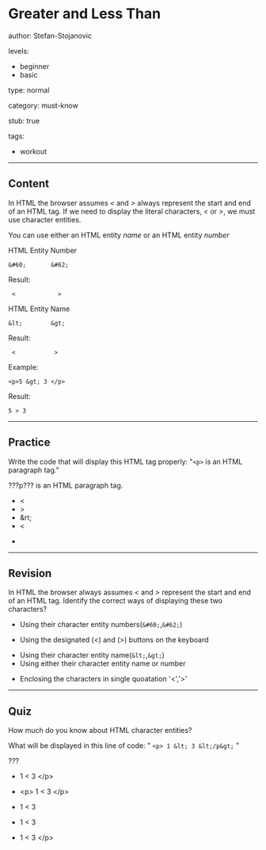 # Greater and Less Than

author: Stefan-Stojanovic

levels:
  - beginner
  - basic

type: normal

category: must-know

stub: true

tags:
  - workout


---
## Content

In HTML the browser assumes *<* and *>* always represent the start and end of an HTML tag. If we need to display the literal characters, *<* or *>*, we must use character entities.

You can use either an HTML entity *name* or an HTML entity *number*

HTML Entity Number
```
&#60;       &#62;
```
Result:
```
 <            >
```
HTML Entity Name
```
&lt;        &gt;
```
Result:
```
 <           >
```

Example:
```
<p>5 &gt; 3 </p>

```
Result:
```
5 > 3
```


---
## Practice

Write the code that will display this HTML tag properly: "`<p>` is an HTML paragraph tag."

???p??? is an HTML paragraph tag.

* &lt;
* &gt;
* &rt;
* <
* >

---
## Revision

In HTML the browser always assumes *<* and *>* represent the start and end of an HTML tag. Identify the correct ways of displaying these two characters?

+ Using their character entity numbers(`&#60;`,`&#62;`)
- Using the designated (<) and (>) buttons on the keyboard
+ Using their character entity name(`&lt;`,`&gt;`)
+ Using either their character entity name or number
- Enclosing the characters in single quoatation '<','>'

---
## Quiz

How much do you know about HTML character entities?

What will be displayed in this line of code:
" `<p> 1 &lt; 3 &lt;/p&gt;` "

???

* <p> 1 < 3 &lt;/p&gt;
* &lt;p&gt; 1 < 3 &lt;/p&gt;
* <p> 1 < 3 </p>
* <p> 1 &lt; 3 </p>
* <p> 1 &lt; 3 &lt;/p&gt;
